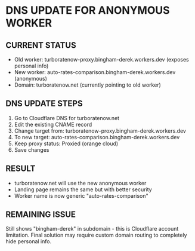 # DNS UPDATE FOR ANONYMOUS WORKER

## CURRENT STATUS
- Old worker: turboratenow-proxy.bingham-derek.workers.dev (exposes personal info)
- New worker: auto-rates-comparison.bingham-derek.workers.dev (anonymous)
- Domain: turboratenow.net (currently pointing to old worker)

## DNS UPDATE STEPS
1. Go to Cloudflare DNS for turboratenow.net
2. Edit the existing CNAME record
3. Change target from: turboratenow-proxy.bingham-derek.workers.dev
4. To new target: auto-rates-comparison.bingham-derek.workers.dev
5. Keep proxy status: Proxied (orange cloud)
6. Save changes

## RESULT
- turboratenow.net will use the new anonymous worker
- Landing page remains the same but with better security
- Worker name is now generic "auto-rates-comparison"

## REMAINING ISSUE
Still shows "bingham-derek" in subdomain - this is Cloudflare account limitation.
Final solution may require custom domain routing to completely hide personal info.